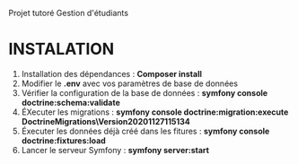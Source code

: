 Projet tutoré Gestion d'étudiants

INSTALATION
=====================

1. Installation des dépendances :                    <b>Composer install</b>
2. Modifier le <b>.env</b> avec vos paramètres de base de données
3. Vérifier la configuration de la base de données : <b>symfony console doctrine:schema:validate</b>
4. ÉXecuter les migrations :                         <b>symfony console doctrine:migration:execute DoctrineMigrations\Version20201127115134</b> 
5. Éxecuter les données déjà créé dans les fitures : <b>symfony console doctrine:fixtures:load</b>
6. Lancer le serveur Symfony :                       <b>symfony server:start</b>
